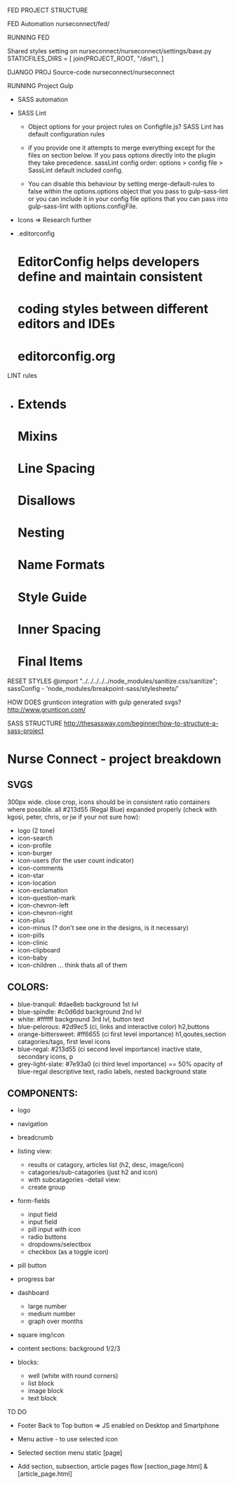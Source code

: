 FED PROJECT STRUCTURE

FED Automation
nurseconnect/fed/

RUNNING FED

Shared styles setting on nurseconnect/nurseconnect/settings/base.py
STATICFILES_DIRS = [
    join(PROJECT_ROOT, "/dist"),
]

DJANGO PROJ Source-code
nurseconnect/nurseconnect

RUNNING Project
Gulp
  - SASS automation
  - SASS Lint
    * Object options for your project rules on Configfile.js?
    SASS Lint has default configuration rules
    * if you provide one it attempts to merge everything except for the files on section below.
    If you pass options directly into the plugin they take precedence.
    sassLint config order: options > config file > SassLint default included config.

    * You can disable this behaviour by setting merge-default-rules to false within the options.options object that you pass to gulp-sass-lint or you can include it in your config file options that you can pass into gulp-sass-lint with options.configFile.

  - Icons => Research further
  - .editorconfig
    # EditorConfig helps developers define and maintain consistent
    # coding styles between different editors and IDEs
    # editorconfig.org

  LINT rules
  -   # Extends
      # Mixins
      # Line Spacing
      # Disallows
      # Nesting
      # Name Formats
      # Style Guide
      # Inner Spacing
      # Final Items

  RESET STYLES
  @import "../../../../../node_modules/sanitize.css/sanitize";
  sassConfig - 'node_modules/breakpoint-sass/stylesheets/'

  HOW DOES grunticon integration with gulp generated svgs?
  http://www.grunticon.com/

  SASS STRUCTURE
  http://thesassway.com/beginner/how-to-structure-a-sass-project


  # Nurse Connect - project breakdown

  ## SVGS

   300px wide. close crop, icons should be in consistent ratio containers where possible. all #213d55 (Regal Blue) expanded properly (check with kgosi, peter, chris, or jw if your not sure how):

  - logo (2 tone)
  - icon-search
  - icon-profile
  - icon-burger
  - icon-users (for the user count indicator)
  - icon-comments
  - icon-star
  - icon-location
  - icon-exclamation
  - icon-question-mark
  - icon-chevron-left
  - icon-chevron-right
  - icon-plus
  - icon-minus (? don't see one in the designs, is it necessary)
  - icon-pills
  - icon-clinic
  - icon-clipboard
  - icon-baby
  - icon-children
  ... think thats all of them


  ## COLORS:

  - blue-tranquil: #dae8eb
      background 1st lvl
  - blue-spindle: #c0d6dd
      background 2nd lvl
  - white: #ffffff
      background 3rd lvl, button text
  - blue-pelorous: #2d9ec5 (ci, links and interactive color)
      h2,buttons
  - orange-bittersweet: #ff6655 (ci first level importance)
      h1,qoutes,section catagories/tags, first level icons
  - blue-regal: #213d55 (ci second level importance)
      inactive state, secondary icons, p
  - grey-light-slate: #7e93a0 (ci third level importance) == 50% opacity of blue-regal
      descriptive text, radio labels, nested background state

  ## COMPONENTS:

  - logo
  - navigation
  - breadcrumb
  - listing view:
    - results or catagory,  articles list (h2, desc, image/icon)
    - catagories/sub-catagories (just h2 and icon)
    - with subcatagories
  -detail view:
    - create group

  - form-fields
    - input field
    - input field
    - pill input with icon
    - radio buttons
    - dropdowns/selectbox
    - checkbox (as a toggle icon)
  - pill button
  - progress bar
  - dashboard
    - large number
    - medium number
    - graph over months
  - square img/icon
  - content sections:
      background 1/2/3
  - blocks:
    - well (white with round corners)
    - list block
    - image block
    - text block

TO DO

- Footer Back to Top button
  => JS enabled on Desktop and Smartphone
- Menu active - to use selected icon
- Selected section menu static [page]

- Add section, subsection, article pages flow [section_page.html] & [article_page.html]

